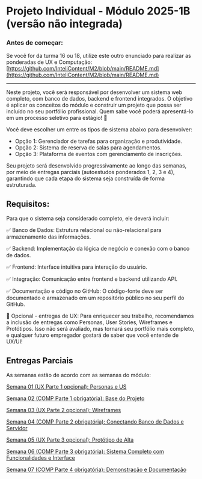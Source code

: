 # Projeto Individual - Módulo 2025-1B (versão não integrada)

### Antes de começar: ###

Se você for da turma 16 ou 18, utilize este outro enunciado para realizar as ponderadas de UX e Computação: [https://github.com/InteliContent/M2/blob/main/README.md](https://github.com/InteliContent/M2/blob/main/README.md)

---

Neste projeto, você será responsável por desenvolver um sistema web completo, com banco de dados, backend e frontend integrados. O objetivo é aplicar os conceitos do módulo e construir um projeto que possa ser incluído no seu portfólio profissional. Quem sabe você poderá apresentá-lo em um processo seletivo para estágio! 🚀

Você deve escolher um entre os tipos de sistema abaixo para desenvolver:
- Opção 1: Gerenciador de tarefas para organização e produtividade.
- Opção 2: Sistema de reserva de salas para agendamentos. 
- Opção 3: Plataforma de eventos com gerenciamento de inscrições. 

Seu projeto será desenvolvido progressivamente ao longo das semanas, por meio de entregas parciais (autoestudos ponderados 1, 2, 3 e 4), garantindo que cada etapa do sistema seja construída de forma estruturada.

## Requisitos:
Para que o sistema seja considerado completo, ele deverá incluir:

 ✅ Banco de Dados: Estrutura relacional ou não-relacional para armazenamento das informações.

 ✅ Backend: Implementação da lógica de negócio e conexão com o banco de dados.

 ✅ Frontend: Interface intuitiva para interação do usuário.

 ✅ Integração: Comunicação entre frontend e backend utilizando API.

 ✅ Documentação e código no GitHub: O código-fonte deve ser documentado e armazenado em um repositório público no seu perfil do GitHub.

 🚀 Opcional - entregas de UX: Para enriquecer seu trabalho, recomendamos a inclusão de entregas como Personas, User Stories, Wireframes e Protótipos. Isso não será avaliado, mas tornará seu portfólio mais completo, e qualquer futuro empregador gostará de saber que você entende de UX/UI!

 ## Entregas Parciais

As semanas estão de acordo com as semanas do módulo:

[Semana 01 (UX Parte 1 opcional): Personas e US](UX_Opcional1.md)  

[Semana 02 (COMP Parte 1 obrigatória): Base do Projeto](Comp_Ponderada1.md)  

[Semana 03 (UX Parte 2 opcional): Wireframes](UX_Opcional2.md)  

[Semana 04 (COMP Parte 2 obrigatória): Conectando Banco de Dados e Servidor](Comp_Ponderada2.md)  

[Semana 05 (UX Parte 3 opcional): Protótipo de Alta](UX_Opcional3.md)  

[Semana 06 (COMP Parte 3 obrigatória): Sistema Completo com Funcionalidades e Interface](Comp_Ponderada3.md)  

[Semana 07 (COMP Parte 4 obrigatória): Demonstração e Documentação](Comp_Ponderada4.md)  
